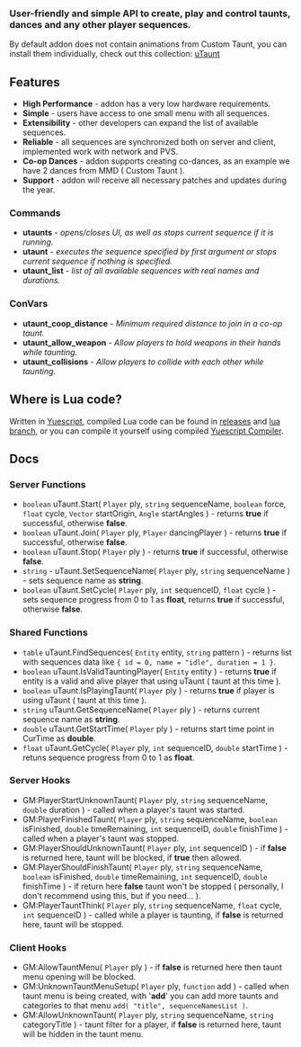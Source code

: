 ### User-friendly and simple API to create, play and control taunts, dances and any other player sequences.
By default addon does not contain animations from Custom Taunt, you can install them individually, check out this collection: [uTaunt](https://steamcommunity.com/workshop/filedetails/?id=3161525439)

## Features
- **High Performance** - addon has a very low hardware requirements.
- **Simple** - users have access to one small menu with all sequences.
- **Extensibility** - other developers can expand the list of available sequences.
- **Reliable** - all sequences are synchronized both on server and client, implemented work with network and PVS.
- **Co-op Dances** - addon supports creating co-dances, as an example we have 2 dances from MMD ( Custom Taunt ).
- **Support** - addon will receive all necessary patches and updates during the year.

### Commands
- **utaunts** - *opens/closes UI, as well as stops current sequence if it is running.*
- **utaunt** - *executes the sequence specified by first argument or stops current sequence if nothing is specified.*
- **utaunt_list** - *list of all available sequences with real names and durations.*

### ConVars
- **utaunt_coop_distance** - *Minimum required distance to join in a co-op taunt.*
- **utaunt_allow_weapon** - *Allow players to hold weapons in their hands while taunting.*
- **utaunt_collisions** - *Allow players to collide with each other while taunting.*

## Where is Lua code?
Written in [Yuescript](https://github.com/pigpigyyy/Yuescript), compiled Lua code can be found in [releases](https://github.com/PrikolMen/unknown-taunts/releases) and [lua branch](https://github.com/PrikolMen/unknown-taunts/tree/lua), or you can compile it yourself using compiled [Yuescript Compiler](https://github.com/pigpigyyy/Yuescript/releases/latest).

## Docs

### Server Functions
- `boolean` uTaunt.Start( `Player` ply, `string` sequenceName, `boolean` force, `float` cycle, `Vector` startOrigin, `Angle` startAngles ) - returns **true** if successful, otherwise **false**.
- `boolean` uTaunt.Join( `Player` ply, `Player` dancingPlayer ) - returns **true** if successful, otherwise **false**.
- `boolean` uTaunt.Stop( `Player` ply ) - returns **true** if successful, otherwise **false**.
- `string` - uTaunt.SetSequenceName( `Player` ply, `string` sequenceName ) - sets sequence name as **string**.
- `boolean` uTaunt.SetCycle( `Player` ply, `int` sequenceID, `float` cycle ) - sets sequence progress from 0 to 1 as **float**, returns **true** if successful, otherwise **false**.

### Shared Functions
- `table` uTaunt.FindSequences( `Entity` entity, `string` pattern ) - returns list with sequences data like `{ id = 0, name = "idle", duration = 1 }`.
- `boolean` uTaunt.IsValidTauntingPlayer( `Entity` entity ) - returns **true** if entity is a valid and alive player that using uTaunt ( taunt at this time ).
- `boolean` uTaunt.IsPlayingTaunt( `Player` ply ) - returns **true** if player is using uTaunt ( taunt at this time ).
- `string` uTaunt.GetSequenceName( `Player` ply ) - returns current sequence name as **string**.
- `double` uTaunt.GetStartTime( `Player` ply ) - returns start time point in CurTime as **double**.
- `float` uTaunt.GetCycle( `Player` ply, `int` sequenceID, `double` startTime ) - retuns sequence progress from 0 to 1 as **float**.

### Server Hooks
- GM:PlayerStartUnknownTaunt( `Player` ply, `string` sequenceName, `double` duration ) - called when a player's taunt was started.
- GM:PlayerFinishedTaunt( `Player` ply, `string` sequenceName, `boolean` isFinished, `double` timeRemaining, `int` sequenceID, `double` finishTime ) - called when a player's taunt was stopped.
- GM:PlayerShouldUnknownTaunt( `Player` ply, `int` sequenceID ) - if **false** is returned here, taunt will be blocked, if **true** then allowed.
- GM:PlayerShouldFinishTaunt( `Player` ply, `string` sequenceName, `boolean` isFinished, `double` timeRemaining, `int` sequenceID, `double` finishTime ) - if return here **false** taunt won't be stopped ( personally, I don't recommend using this, but if you need... ).
- GM:PlayerTauntThink( `Player` ply, `string` sequenceName, `float` cycle, `int` sequenceID ) - called while a player is taunting, if **false** is returned here, taunt will be stopped.

### Client Hooks
- GM:AllowTauntMenu( `Player` ply ) - if **false** is returned here then taunt menu opening will be blocked.
- GM:UnknownTauntMenuSetup( `Player` ply, `function` add ) - called when taunt menu is being created, with '**add**' you can add more taunts and categories to that menu `add( "title", sequenceNamesList )`.
- GM:AllowUnknownTaunt( `Player` ply, `string` sequenceName, `string` categoryTitle ) - taunt filter for a player, if **false** is returned here, taunt will be hidden in the taunt menu.

